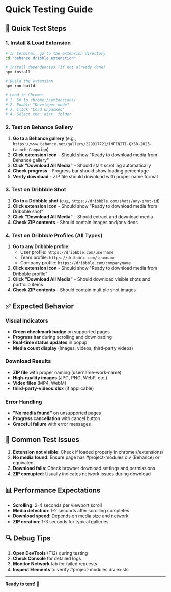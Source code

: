 # Quick Testing Guide

## 🚀 Quick Test Steps

### 1. Install & Load Extension
```bash
# In terminal, go to the extension directory
cd "behance dribble extenstion"

# Install dependencies (if not already done)
npm install

# Build the extension
npm run build

# Load in Chrome:
# 1. Go to chrome://extensions/
# 2. Enable "Developer mode"
# 3. Click "Load unpacked"
# 4. Select the 'dist' folder
```

### 2. Test on Behance Gallery
1. **Go to a Behance gallery** (e.g., `https://www.behance.net/gallery/229917721/INFINITI-QX60-2025-Launch-Campaign`)
2. **Click extension icon** - Should show "Ready to download media from Behance gallery"
3. **Click "Download All Media"** - Should start scrolling automatically
4. **Check progress** - Progress bar should show loading percentage
5. **Verify download** - ZIP file should download with proper name format

### 3. Test on Dribbble Shot
1. **Go to a Dribbble shot** (e.g., `https://dribbble.com/shots/any-shot-id`)
2. **Click extension icon** - Should show "Ready to download media from Dribbble shot"
3. **Click "Download All Media"** - Should extract and download media
4. **Check ZIP contents** - Should contain images and/or videos

### 4. Test on Dribbble Profiles (All Types)
1. **Go to any Dribbble profile**:
   - User profile: `https://dribbble.com/username`
   - Team profile: `https://dribbble.com/teamname`
   - Company profile: `https://dribbble.com/companyname`
2. **Click extension icon** - Should show "Ready to download media from Dribbble profile"
3. **Click "Download All Media"** - Should download visible shots and portfolio items
4. **Check ZIP contents** - Should contain multiple shot images

## ✅ Expected Behavior

### Visual Indicators
- **Green checkmark badge** on supported pages
- **Progress bar** during scrolling and downloading
- **Real-time status updates** in popup
- **Media count display** (images, videos, third-party videos)

### Download Results
- **ZIP file** with proper naming (username-work-name)
- **High-quality images** (JPG, PNG, WebP, etc.)
- **Video files** (MP4, WebM)
- **third-party-videos.xlsx** (if applicable)

### Error Handling
- **"No media found"** on unsupported pages
- **Progress cancellation** with cancel button
- **Graceful failure** with error messages

## 🐛 Common Test Issues

1. **Extension not visible**: Check if loaded properly in chrome://extensions/
2. **No media found**: Ensure page has #project-modules div (Behance) or equivalent
3. **Download fails**: Check browser download settings and permissions
4. **ZIP corrupted**: Usually indicates network issues during download

## 📊 Performance Expectations

- **Scrolling**: 2-4 seconds per viewport scroll
- **Media detection**: 1-2 seconds after scrolling completes
- **Download speed**: Depends on media size and network
- **ZIP creation**: 1-3 seconds for typical galleries

## 🔍 Debug Tips

1. **Open DevTools** (F12) during testing
2. **Check Console** for detailed logs
3. **Monitor Network** tab for failed requests
4. **Inspect Elements** to verify #project-modules div exists

---

**Ready to test! 🎯** 